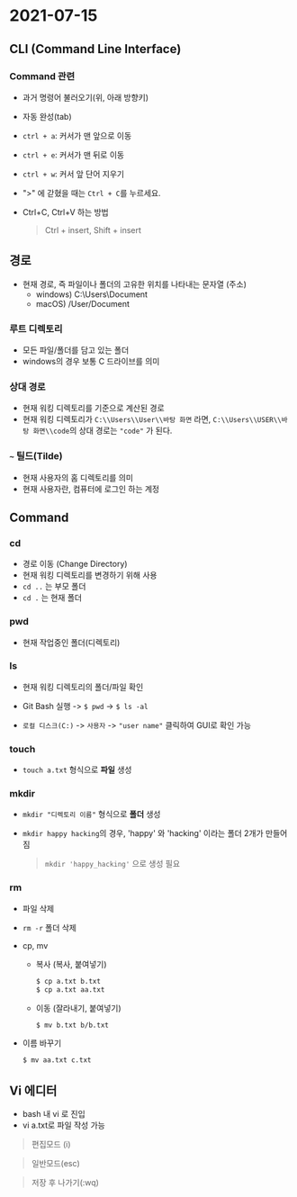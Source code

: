 # 2021-07-15



## CLI (Command Line Interface)



### Command 관련

- 과거 명령어 불러오기(위, 아래 방향키)

- 자동 완성(tab)

- `ctrl + a`: 커서가 맨 앞으로 이동

- `ctrl + e`: 커서가 맨 뒤로 이동

- `ctrl + w`: 커서 앞 단어 지우기

- ">" 에 갇혔을 때는 `Ctrl + C`를 누르세요.

- Ctrl+C, Ctrl+V 하는 방법

  > Ctrl + insert, Shift + insert



## 경로

- 현재 경로, 즉 파일이나 폴더의 고유한 위치를 나타내는 문자열 (주소)
  - windows) C:\Users\Document
  - macOS) /User/Document

  

### **루트 디렉토리**

- 모든 파일/폴더를 담고 있는 폴더
- windows의 경우 보통 C 드라이브를 의미



### **상대 경로**

- 현재 워킹 디렉토리를 기준으로 계산된 경로
- 현재 워킹 디렉토리가 `C:\\Users\\User\\바탕 화면` 라면, `C:\\Users\\USER\\바탕 화면\\code`의 상대 경로는 `"code"` 가 된다.



### **`~` 틸드(Tilde)**

- 현재 사용자의 홈 디렉토리를 의미
- 현재 사용자란, 컴퓨터에 로그인 하는 계정



## Command



### cd

- 경로 이동 (Change Directory)
- 현재 워킹 디렉토리를 변경하기 위해 사용
- `cd ..` 는 부모 폴더
- `cd .` 는 현재 폴더



### pwd

- 현재 작업중인 폴더(디렉토리)



### ls

- 현재 워킹 디렉토리의 폴더/파일 확인

- Git Bash 실행 -> `$ pwd` -> `$ ls -al`
- `로컬 디스크(C:)` -> `사용자` -> `"user name"` 클릭하여 GUI로 확인 가능



### touch

- `touch a.txt` 형식으로 **파일** 생성



### mkdir

- `mkdir "디렉토리 이름"` 형식으로 **폴더** 생성

- `mkdir happy hacking`의 경우, 'happy' 와 'hacking' 이라는 폴더 2개가 만들어짐

  > `mkdir 'happy_hacking'` 으로 생성 필요



### rm

- 파일 삭제

- `rm -r` 폴더 삭제

- cp, mv

  - 복사 (복사, 붙여넣기)

    ```bash
    $ cp a.txt b.txt
    $ cp a.txt aa.txt
    ```

  - 이동 (잘라내기, 붙여넣기)

    ```bash
    $ mv b.txt b/b.txt
    ```

- 이름 바꾸기

  ```bash
  $ mv aa.txt c.txt
  ```



## Vi 에디터

- bash 내 vi 로 진입
- vi a.txt로 파일 작성 가능

> 편집모드 (i)

> 일반모드(esc)

> 저장 후 나가기(:wq) 
